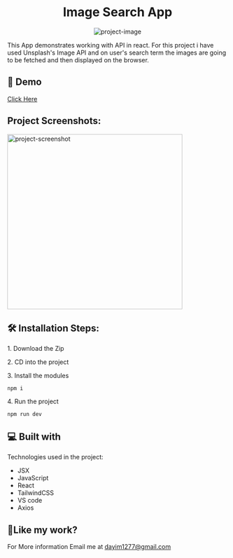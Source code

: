 <h1 align="center" id="title">Image Search App</h1>

<p align="center"><img src="https://socialify.git.ci/syedDayim/image-search-app/image?language=1&amp;name=1&amp;owner=1&amp;theme=Light" alt="project-image"></p>

<p id="description">This App demonstrates working with API in react. For this project i have used Unsplash's Image API and on user's search term the images are going to be fetched and then displayed on the browser.</p>

<h2>🚀 Demo</h2>

[Click Here](https://vercel.com/syeddayims-projects/image-search-app/GTacZpEzPiF9r5vaz6Eu2W4yYQuC)

<h2>Project Screenshots:</h2>

<img src="![Screenshot 2024-05-14 142236](https://github.com/syedDayim/dice-game/assets/90561337/348525af-f1bb-4397-8739-f51ec1f14e7e)" alt="project-screenshot" width="400" height="400/">

<h2>🛠️ Installation Steps:</h2>

<p>1. Download the Zip</p>

<p>2. CD into the project</p>

<p>3. Install the modules</p>

```
npm i
```

<p>4. Run the project</p>

```
npm run dev
```

  
  
<h2>💻 Built with</h2>

Technologies used in the project:

*   JSX
*   JavaScript
*   React
*   TailwindCSS
*   VS code
*   Axios

<h2>💖Like my work?</h2>

For More information Email me at dayim1277@gmail.com